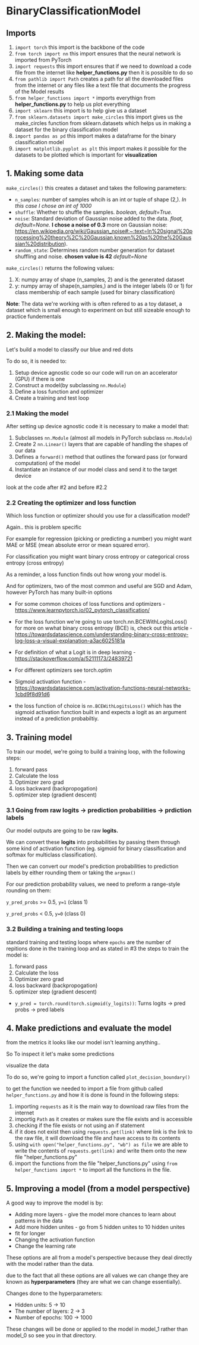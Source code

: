 # BinaryClassificationModel

## Imports

1. `import torch` this import is the backbone of the code
2. `from torch import nn` this import ensures that the neural network is imported from PyTorch
3. `import requests` this import ensures that if we need to download a code file from the internet like **helper_functions.py** then it is possible to do so
4. `from pathlib import Path` creates a path for all the downloaded files from the internet or any files like a text file that documents the progress of the Model results
5. `from helper_functions import *` imports everythign from **helper_functions.py** to help us plot everything
6. `import sklearn` this import is to help give us a dataset
7. `from sklearn.datasets import make_circles` this import gives us the make_circles function from sklearn.datasets which helps us in making a dataset for the binary classification model
8. `import pandas as pd` this import makes a dataframe for the binary classification model
9. `import matplotlib.pyplot as plt` this import makes it possible for the datasets to be plotted which is important for **visualization** 

## 1. Making some data

`make_circles()` this creates a dataset and takes the following parameters: 
* `n_samples`: number of samples whcih is an int or tuple of shape (2,). *In this case I chose an int of 1000*
* `shuffle`: Whether to shuffle the samples. *boolean, default=True.*
* `noise`: Standard deviation of Gaussian noise added to the data. *float, default=None.* **I chose a noise of 0.3** 
more on Gaussian noise: https://en.wikipedia.org/wiki/Gaussian_noise#:~:text=In%20signal%20processing%20theory%2C%20Gaussian,known%20as%20the%20Gaussian%20distribution).
* `random_state`: Determines random number generation for dataset shuffling and noise. **chosen value is 42** *default=None*

`make_circles()` returns the following values:
1. X: numpy array of shape (n_samples, 2) and is the generated dataset
2. y: numpy array of shape(n_samples,) and is the integer labels (0 or 1) for class membership of each sample (used for binary classification)

**Note**: The data we're working with is often refered to as a toy dataset, a dataset which is small enough to experiment on but still sizeable enough to practice fundementals

## 2. Making the model:

Let's build a model to classify our blue and red dots

To do so, it is needed to:

1. Setup device agnostic code so our code will run on an accelerator (GPU) if there is one
2. Construct a model(by subclassing `nn.Module`)
3. Define a loss function and optimizer
4. Create a training and test loop

### 2.1 Making the model

After setting up device agnostic code it is necessary to make a model that:

1. Subclasses `nn.Module` (almost all models in PyTorch subclass `nn.Module`)
2. Create 2 `nn.Linear()` layers that are capable of handling the shapes of our data
3. Defines a `forward()` method that outlines the forward pass (or forward computation) of the model
4. Instantiate an instance of our model class and send it to the target device

look at the code after #2 and before #2.2

### 2.2 Creating the optimizer and loss function

Which loss function or optimizer should you use for a classification model?

Again.. this is problem specific

For example for regression (picking or predicting a number) you might want MAE or MSE (mean absolute error or mean squared error).

For classification you might want binary cross entropy or categorical cross entropy (cross entropy)

As a reminder, a loss function finds out how wrong your model is.

And for optimizers, two of the most common and useful are SGD and Adam, however PyTorch has many built-in options

* For some common choices of loss functions and optimizers - https://www.learnpytorch.io/02_pytorch_classification/

* For the loss function we're going to use torch.nn.BCEWithLogitsLoss() for more on wwhat binary cross entropy (BCE) is, check out this article - https://towardsdatascience.com/understanding-binary-cross-entropy-log-loss-a-visual-explanation-a3ac6025181a

* For definition of what a Logit is in deep learning - https://stackoverflow.com/a/52111173/24839721

* For different optimizers see torch.optim

* Sigmoid activation function - https://towardsdatascience.com/activation-functions-neural-networks-1cbd9f8d91d6

* the loss function of choice is `nn.BCEWithLogitsLoss()` which has the sigmoid activation function built in and expects a logit as an argument instead of a prediction probabiltiy.

## 3. Training model

To train our model, we're going to build a training loop, with the following steps:

1. forward pass
2. Calculate the loss
3. Optimizer zero grad
4. loss backward (backpropogation)
5. optimizer step (gradient descent)

### 3.1 Going from raw logits -> prediction probabilities -> prdiction labels

Our model outputs are going to be raw **logits.**

We can convert these **logits** into probabilities by passing them through some kind of activation function (eg. sigmoid for binary classification and softmax for multiclass classification).

Then we can convert our model's prediction probabilities to prediction labels by either rounding them or taking the `argmax()`

For our prediction probability values, we need to preform a range-style rounding on them:

`y_pred_probs` >= 0.5, `y=1` (class 1)

`y_pred_probs` < 0.5, `y=0` (class 0)

### 3.2 Building a training and testing loops

standard training and testing loops where `epochs` are the number of repitions done in the training loop and as stated in #3 the steps to train the model is:

1. forward pass
2. Calculate the loss
3. Optimizer zero grad
4. loss backward (backpropogation)
5. optimizer step (gradient descent)

* `y_pred = torch.round(torch.sigmoid(y_logits))`: Turns logits -> pred probs -> pred labels

## 4. Make predictions and evaluate the model

from the metrics it looks like our model isn't learning anything..

So To inspect it let's make some predictions

visualize the data

To do so, we're going to import a function called `plot_decision_boundary()`

to get the function we needed to import a file from github called `helper_functions.py` and how it is done is found in the following steps:

1. importing `requests` as it is the main way to download raw files from the internet
2. importig `Path` as it creates or makes sure the file exists and is accessible 
3. checking if the file exists or not using an if statement
4. if it does not exist then using `requests.get(link)` where link is the link to the raw file, it will download the file and have access to its contents
5. using `with open("helper_functions.py", "wb") as file` we are able to write the contents of `requests.get(link)` and write them onto the new file "helper_functions.py"
6. import the functions from the file "helper_functions.py" using `from helper_functions import *` to import all the functions in the file.

## 5. Improving a model (from a model perspective)

A good way to improve the model is by:

* Adding more layers - give the model more chances to learn about patterns in the data
* Add more hidden unites - go from 5 hidden unites to 10 hidden unites
* fit for longer
* Changing the activation function
* Change the learning rate

These options are all from a model's perspective because they deal directly with the model rather than the data.

due to the fact that all these options are all values we can change they are known as **hyperparameters** (they are what we can change essentially).

Changes done to the hyperparameters:
* Hidden units: 5 -> 10
* The number of layers: 2 -> 3
* Number of epochs: 100 -> 1000

These changes will be done or applied to the model in model_1 rather than model_0 so see you in that directory.